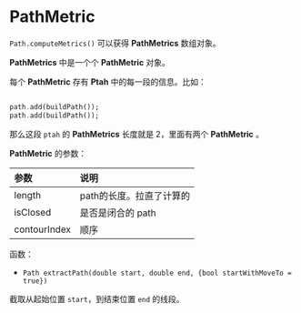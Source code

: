 

# PathMetric

`Path.computeMetrics()` 可以获得 **PathMetrics** 数组对象。

 **PathMetrics**  中是一个个  **PathMetric**  对象。
 
 每个  **PathMetric**  存有  **Ptah**  中的每一段的信息。比如：
 
 ```dart

path.add(buildPath());
path.add(buildPath());
```

那么这段 `ptah` 的  **PathMetrics**  长度就是 2，里面有两个  **PathMetric** 。

**PathMetric** 的参数：

|参数|说明|
|:--|:--|
|length|path的长度。拉直了计算的|
|isClosed|是否是闭合的 path|
|contourIndex|顺序|

函数：

- `Path extractPath(double start, double end, {bool startWithMoveTo = true})`

截取从起始位置 `start`，到结束位置 `end` 的线段。




